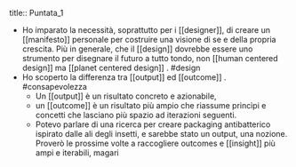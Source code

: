 title:: Puntata_1

- Ho imparato la necessità, soprattutto per i [[designer]], di creare un [[manifesto]] personale per costruire una visione di se e della propria crescita. Più in generale, che il [[design]] dovrebbe essere uno strumento per disegnare il futuro a tutto tondo, non [[human centered design]] ma [[planet centered design]] . #design
- Ho scoperto la differenza tra [[output]] ed [[outcome]] . #consapevolezza
	- Un [[output]] è un risultato concreto e azionabile,
	- un [[outcome]] è un risultato più ampio che riassume princìpi e concetti che lasciano più spazio ad iterazioni seguenti.
	- Potevo parlare di una ricerca per creare packaging antibatterico ispirato dalle ali degli insetti, e sarebbe stato un output, una nozione. Proverò le prossime volte a raccogliere outcomes e [[insight]] più ampi e iterabili, magari